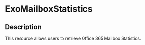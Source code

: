 # ExoMailboxStatistics

## Description

This resource allows users to retrieve Office 365 Mailbox Statistics.
